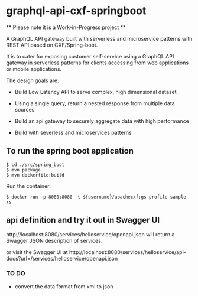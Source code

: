 # graphql-api-cxf-springboot

** Please note it is a Work-in-Progress project **

A GraphQL API gateway built with serverless and microservice patterns with REST API based on CXF/Spring-boot.

It is to cater for exposing customer self-service using a GraphQL API gateway in serverless patterns for clients accessing from web applications or mobile applications.

The design goals are:

  * Build Low Latency API to serve complex, high dimensional dataset

  * Using a single query, return a nested response from multiple data sources

  * Build an api gateway to securely aggregate data with high performance

  * Build with severless and microservices patterns

## To run the spring boot application


    $ cd ./src/spring_boot
    $ mvn package
    $ mvn dockerfile:build

Run the container:

    $ docker run -p 8080:8080 -t ${username}/apachecxf:gs-profile-sample-rs


## api definition and try it out in Swagger UI

http://localhost:8080/services/helloservice/openapi.json will return a Swagger JSON
description of services.

or visit the Swagger UI at
http://localhost:8080/services/helloservice/api-docs?url=/services/helloservice/openapi.json

### TO DO

  * convert the data format from xml to json